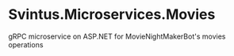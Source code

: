# Svintus.Microservices.Movies
gRPC microservice on ASP.NET for MovieNightMakerBot's movies operations
